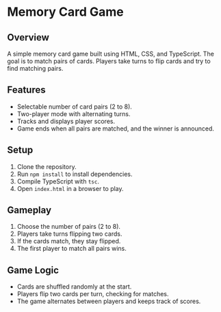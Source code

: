 # Memory Card Game

## Overview
A simple memory card game built using HTML, CSS, and TypeScript. The goal is to match pairs of cards. Players take turns to flip cards and try to find matching pairs.

## Features
- Selectable number of card pairs (2 to 8).
- Two-player mode with alternating turns.
- Tracks and displays player scores.
- Game ends when all pairs are matched, and the winner is announced.

## Setup
1. Clone the repository.
2. Run `npm install` to install dependencies.
3. Compile TypeScript with `tsc`.
4. Open `index.html` in a browser to play.

## Gameplay
1. Choose the number of pairs (2 to 8).
2. Players take turns flipping two cards.
3. If the cards match, they stay flipped.
4. The first player to match all pairs wins.

## Game Logic
- Cards are shuffled randomly at the start.
- Players flip two cards per turn, checking for matches.
- The game alternates between players and keeps track of scores.
